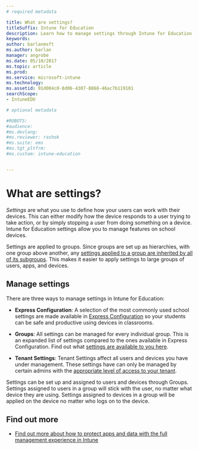 ```yaml
---
# required metadata

title: What are settings?
titleSuffix: Intune for Education
description: Learn how to manage settings through Intune for Education policies.
keywords:
author: barlanmsft
ms.author: barlan
manager: angrobe
ms.date: 05/10/2017
ms.topic: article
ms.prod:
ms.service: microsoft-intune
ms.technology:
ms.assetid: 91d004c0-8d06-4307-8868-46ac7b119101
searchScope:
- IntuneEDU

# optional metadata

#ROBOTS:
#audience:
#ms.devlang:
#ms.reviewer: rashok
#ms.suite: ems
#ms.tgt_pltfrm:
#ms.custom: intune-education


---
```


# What are settings?

_Settings_ are what you use to define how your users can work with their devices. This can either modify how the device responds to a user trying to take action, or by simply stopping a user from doing something on a device. Intune for Education settings allow you to manage features on school devices.

Settings are applied to groups. Since groups are set up as hierarchies, with one group above another, any [settings applied to a group are inherited by all of its subgroups](settings-inheritance.md). This makes it easier to apply settings to large groups of users, apps, and devices.

## Manage settings

There are three ways to manage settings in Intune for Education:

* __Express Configuration__: A selection of the most commonly used school settings are made available in [Express Configuration](how-do-i-manage-settings.md#manage-settings-with-express-configuration) so your students can be safe and productive using devices in classrooms.

* __Groups__: All settings can be managed for every individual group. This is an expanded list of settings compared to the ones available in Express Configuration. Find out what [settings are available to you here](available-settings.md).

* __Tenant Settings__: Tenant Settings affect all users and devices you have under management. These settings have can only be managed by certain admins with the [appropriate level of access to your tenant](what-are-tenants.md).

Settings can be set up and assigned to users and devices through Groups. Settings assigned to users in a group will stick with the user, no matter what device they are using. Settings assigned to devices in a group will be applied on the device no matter who logs on to the device.

## Find out more

- [Find out more about how to protect apps and data with the full management experience in Intune](https://docs.microsoft.com/intune/deploy-use/protect-apps-and-data-with-microsoft-intune)
